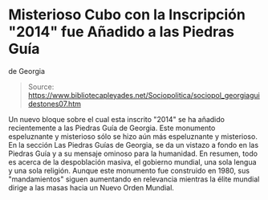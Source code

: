 # Misterioso Cubo con la Inscripción "2014" fue Añadido a las Piedras Guía 
de Georgia

> Source: https://www.bibliotecapleyades.net/Sociopolitica/sociopol_georgiaguidestones07.htm

Un nuevo bloque
sobre el cual
esta inscrito "2014"
se ha añadido recientemente a las Piedras Guía
de Georgia.
Este monumento espeluznante y misterioso
sólo se hizo
aún más espeluznante y misterioso.
En la sección
Las Piedras Guías de Georgia, se da
un vistazo a fondo en las Piedras Guía y a su mensaje
ominoso para la humanidad.
En resumen, todo es acerca de la
despoblación masiva, el gobierno mundial, una sola lengua y una sola
religión. Aunque este monumento fue construido en 1980, sus "mandamientos"
siguen aumentando en relevancia mientras la élite mundial dirige a
las masas hacia un
Nuevo Orden Mundial.
